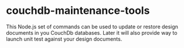couchdb-maintenance-tools
=========================

This Node.js set of commands can be used to update or restore design documents in you CouchDb databases. Later it will also provide way to launch unit test against your design documents.
